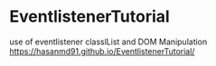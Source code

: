 # EventlistenerTutorial
use of eventlistener classlList and DOM Manipulation 
https://hasanmd91.github.io/EventlistenerTutorial/
